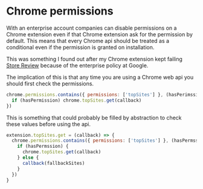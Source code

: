 # Chrome permissions

With an enterprise account companies can disable permissions on a Chrome extension even if that Chrome extension ask for the permission by default. This means that every Chrome api should be treated as a conditional even if the permission is granted on installation.

This was something I found out after my Chrome extension kept failing [Store Review](./chrome-store-reviews) because of the enterprise policy at Google.

The implication of this is that any time you are using a Chrome web api you should first check the permissions.

```javascript
chrome.permissions.contains({ permissions: ['topSites'] }, (hasPerimssion) => {
  if (hasPermission) chrome.topSites.get(callback)
})
```

This is something that could probably be filled by abstraction to check these values before using the api.

```javascript
extension.topSites.get = (callback) => {
  chrome.permissions.contains({ permissions: ['topSites'] }, (hasPermssion) => {
    if (hasPermssion) {
      chrome.topSites.get(callback)
    } else {
      callback(fallbackSites)
    }
  })
}
```

